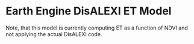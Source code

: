 # Earth Engine DisALEXI ET Model

Note, that this model is currently computing ET as a function of NDVI and not applying the actual DisALEXI code.